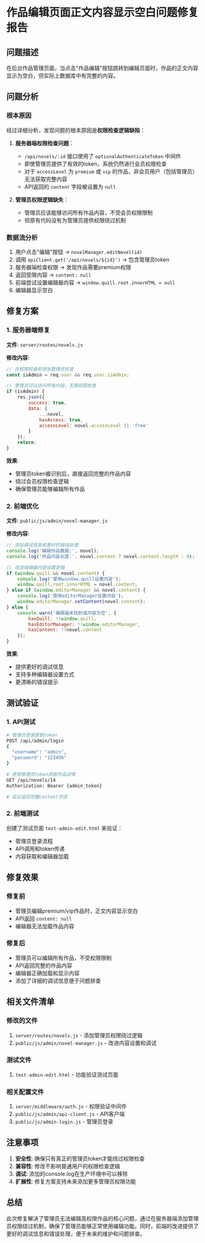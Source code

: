 # 作品编辑页面正文内容显示空白问题修复报告

## 问题描述
在后台作品管理页面，当点击"作品编辑"按钮跳转到编辑页面时，作品的正文内容显示为空白，但实际上数据库中有完整的内容。

## 问题分析

### 根本原因
经过详细分析，发现问题的根本原因是**权限检查逻辑缺陷**：

1. **服务器端权限检查问题**：
   - `/api/novels/:id` 接口使用了 `optionalAuthenticateToken` 中间件
   - 即使管理员提供了有效的token，系统仍然进行会员权限检查
   - 对于 `accessLevel` 为 `premium` 或 `vip` 的作品，非会员用户（包括管理员）无法获取完整内容
   - API返回的 `content` 字段被设置为 `null`

2. **管理员权限逻辑缺失**：
   - 管理员应该能够访问所有作品内容，不受会员权限限制
   - 但原有代码没有为管理员提供权限绕过机制

### 数据流分析
1. 用户点击"编辑"按钮 → `novelManager.editNovel(id)`
2. 调用 `apiClient.get('/api/novels/${id}')` → 包含管理员token
3. 服务器端检查权限 → 发现作品需要premium权限
4. 返回受限内容 → `content: null`
5. 前端尝试设置编辑器内容 → `window.quill.root.innerHTML = null`
6. 编辑器显示空白

## 修复方案

### 1. 服务器端修复
**文件**: `server/routes/novels.js`

**修改内容**:
```javascript
// 在权限检查前添加管理员检查
const isAdmin = req.user && req.user.isAdmin;

// 管理员可以访问所有内容，无需权限检查
if (isAdmin) {
    res.json({
        success: true,
        data: {
            ...novel,
            hasAccess: true,
            accessLevel: novel.accessLevel || 'free'
        }
    });
    return;
}
```

**效果**:
- 管理员token被识别后，直接返回完整的作品内容
- 绕过会员权限检查逻辑
- 确保管理员能够编辑所有作品

### 2. 前端优化
**文件**: `public/js/admin/novel-manager.js`

**修改内容**:
```javascript
// 添加调试信息和更好的错误处理
console.log('编辑作品数据:', novel);
console.log('作品内容长度:', novel.content ? novel.content.length : 0);

// 改进编辑器内容设置逻辑
if (window.quill && novel.content) {
    console.log('使用window.quill设置内容');
    window.quill.root.innerHTML = novel.content;
} else if (window.editorManager && novel.content) {
    console.log('使用editorManager设置内容');
    window.editorManager.setContent(novel.content);
} else {
    console.warn('编辑器未找到或内容为空', {
        hasQuill: !!window.quill,
        hasEditorManager: !!window.editorManager,
        hasContent: !!novel.content
    });
}
```

**效果**:
- 提供更好的调试信息
- 支持多种编辑器设置方式
- 更清晰的错误提示

## 测试验证

### 1. API测试
```bash
# 管理员登录获取token
POST /api/admin/login
{
  "username": "admin",
  "password": "123456"
}

# 使用管理员token获取作品详情
GET /api/novels/14
Authorization: Bearer {admin_token}

# 验证返回完整content字段
```

### 2. 前端测试
创建了测试页面 `test-admin-edit.html` 来验证：
- 管理员登录流程
- API调用和token传递
- 内容获取和编辑器加载

## 修复效果

### 修复前
- 管理员编辑premium/vip作品时，正文内容显示空白
- API返回 `content: null`
- 编辑器无法加载作品内容

### 修复后
- 管理员可以编辑所有作品，不受权限限制
- API返回完整的作品内容
- 编辑器正确加载和显示内容
- 添加了详细的调试信息便于问题排查

## 相关文件清单

### 修改的文件
1. `server/routes/novels.js` - 添加管理员权限绕过逻辑
2. `public/js/admin/novel-manager.js` - 改进内容设置和调试

### 测试文件
1. `test-admin-edit.html` - 功能验证测试页面

### 相关配置文件
1. `server/middleware/auth.js` - 权限验证中间件
2. `public/js/admin/api-client.js` - API客户端
3. `public/js/admin-login.js` - 管理员登录

## 注意事项

1. **安全性**: 确保只有真正的管理员token才能绕过权限检查
2. **兼容性**: 修改不影响普通用户的权限检查逻辑
3. **调试**: 添加的console.log在生产环境中可以移除
4. **扩展性**: 修复方案支持未来添加更多管理员权限功能

## 总结

此次修复解决了管理员无法编辑高权限作品的核心问题，通过在服务器端添加管理员权限绕过机制，确保了管理员能够正常使用编辑功能。同时，前端的改进提供了更好的调试信息和错误处理，便于未来的维护和问题排查。
